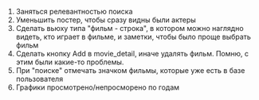 1. Заняться релевантностью поиска
2. Уменьшить постер, чтобы сразу видны были актеры
3. Сделать вьюху типа "фильм - строка", в котором можно наглядно видеть, кто играет
в фильме, и заметки, чтобы было проще выбрать фильм
4. Сделать кнопку Add в movie_detail, иначе удалять фильм. Помню, с этим были какие-то проблемы.
5. При "поиске" отмечать значком фильмы, которые уже есть в базе пользователя
6. Графики просмотрено/непросморено по годам
